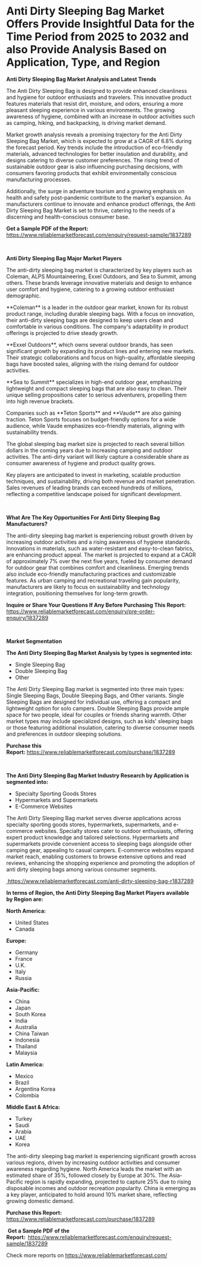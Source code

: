 <p><h1>Anti Dirty Sleeping Bag Market Offers Provide Insightful Data for the Time Period from 2025 to 2032 and also Provide Analysis Based on Application, Type, and Region</h1></p><p><strong>Anti Dirty Sleeping Bag Market Analysis and Latest Trends</strong></p>
<p><p>The Anti Dirty Sleeping Bag is designed to provide enhanced cleanliness and hygiene for outdoor enthusiasts and travelers. This innovative product features materials that resist dirt, moisture, and odors, ensuring a more pleasant sleeping experience in various environments. The growing awareness of hygiene, combined with an increase in outdoor activities such as camping, hiking, and backpacking, is driving market demand.</p><p>Market growth analysis reveals a promising trajectory for the Anti Dirty Sleeping Bag Market, which is expected to grow at a CAGR of 6.8% during the forecast period. Key trends include the introduction of eco-friendly materials, advanced technologies for better insulation and durability, and designs catering to diverse customer preferences. The rising trend of sustainable outdoor gear is also influencing purchasing decisions, with consumers favoring products that exhibit environmentally conscious manufacturing processes.</p><p>Additionally, the surge in adventure tourism and a growing emphasis on health and safety post-pandemic contribute to the market's expansion. As manufacturers continue to innovate and enhance product offerings, the Anti Dirty Sleeping Bag Market is set to thrive, catering to the needs of a discerning and health-conscious consumer base.</p></p>
<p><strong>Get a Sample PDF of the Report:&nbsp;</strong> <a href="https://www.reliablemarketforecast.com/enquiry/request-sample/1837289?utm_campaign=3431&utm_medium=2&utm_source=Github&utm_content=ia&utm_term=05042025&utm_id=anti-dirty-sleeping-bag">https://www.reliablemarketforecast.com/enquiry/request-sample/1837289</a></p>
<p>&nbsp;</p>
<p><strong>Anti Dirty Sleeping Bag Major Market Players</strong></p>
<p><p>The anti-dirty sleeping bag market is characterized by key players such as Coleman, ALPS Mountaineering, Exxel Outdoors, and Sea to Summit, among others. These brands leverage innovative materials and design to enhance user comfort and hygiene, catering to a growing outdoor enthusiast demographic.</p><p>**Coleman** is a leader in the outdoor gear market, known for its robust product range, including durable sleeping bags. With a focus on innovation, their anti-dirty sleeping bags are designed to keep users clean and comfortable in various conditions. The company's adaptability in product offerings is projected to drive steady growth.</p><p>**Exxel Outdoors**, which owns several outdoor brands, has seen significant growth by expanding its product lines and entering new markets. Their strategic collaborations and focus on high-quality, affordable sleeping bags have boosted sales, aligning with the rising demand for outdoor activities.</p><p>**Sea to Summit** specializes in high-end outdoor gear, emphasizing lightweight and compact sleeping bags that are also easy to clean. Their unique selling propositions cater to serious adventurers, propelling them into high revenue brackets.</p><p>Companies such as **Teton Sports** and **Vaude** are also gaining traction. Teton Sports focuses on budget-friendly options for a wide audience, while Vaude emphasizes eco-friendly materials, aligning with sustainability trends.</p><p>The global sleeping bag market size is projected to reach several billion dollars in the coming years due to increasing camping and outdoor activities. The anti-dirty variant will likely capture a considerable share as consumer awareness of hygiene and product quality grows.</p><p>Key players are anticipated to invest in marketing, scalable production techniques, and sustainability, driving both revenue and market penetration. Sales revenues of leading brands can exceed hundreds of millions, reflecting a competitive landscape poised for significant development.</p></p>
<p>&nbsp;</p>
<p><strong>What Are The Key Opportunities For Anti Dirty Sleeping Bag Manufacturers?</strong></p>
<p><p>The anti-dirty sleeping bag market is experiencing robust growth driven by increasing outdoor activities and a rising awareness of hygiene standards. Innovations in materials, such as water-resistant and easy-to-clean fabrics, are enhancing product appeal. The market is projected to expand at a CAGR of approximately 7% over the next five years, fueled by consumer demand for outdoor gear that combines comfort and cleanliness. Emerging trends also include eco-friendly manufacturing practices and customizable features. As urban camping and recreational traveling gain popularity, manufacturers are likely to focus on sustainability and technology integration, positioning themselves for long-term growth.</p></p>
<p><strong>Inquire or Share Your Questions If Any Before Purchasing This Report:</strong> <a href="https://www.reliablemarketforecast.com/enquiry/pre-order-enquiry/1837289?utm_campaign=3431&utm_medium=2&utm_source=Github&utm_content=ia&utm_term=05042025&utm_id=anti-dirty-sleeping-bag">https://www.reliablemarketforecast.com/enquiry/pre-order-enquiry/1837289</a></p>
<p>&nbsp;</p>
<p><strong>Market Segmentation</strong></p>
<p><strong>The Anti Dirty Sleeping Bag Market Analysis by types is segmented into:</strong></p>
<p><ul><li>Single Sleeping Bag</li><li>Double Sleeping Bag</li><li>Other</li></ul></p>
<p><p>The Anti Dirty Sleeping Bag market is segmented into three main types: Single Sleeping Bags, Double Sleeping Bags, and Other variants. Single Sleeping Bags are designed for individual use, offering a compact and lightweight option for solo campers. Double Sleeping Bags provide ample space for two people, ideal for couples or friends sharing warmth. Other market types may include specialized designs, such as kids' sleeping bags or those featuring additional insulation, catering to diverse consumer needs and preferences in outdoor sleeping solutions.</p></p>
<p><strong>Purchase this Report:&nbsp;</strong><a href="https://www.reliablemarketforecast.com/purchase/1837289?utm_campaign=3431&utm_medium=2&utm_source=Github&utm_content=ia&utm_term=05042025&utm_id=anti-dirty-sleeping-bag">https://www.reliablemarketforecast.com/purchase/1837289</a></p>
<p>&nbsp;</p>
<p><strong>The Anti Dirty Sleeping Bag Market Industry Research by Application is segmented into:</strong></p>
<p><ul><li>Specialty Sporting Goods Stores</li><li>Hypermarkets and Supermarkets</li><li>E-Commerce Websites</li></ul></p>
<p><p>The Anti Dirty Sleeping Bag market serves diverse applications across specialty sporting goods stores, hypermarkets, supermarkets, and e-commerce websites. Specialty stores cater to outdoor enthusiasts, offering expert product knowledge and tailored selections. Hypermarkets and supermarkets provide convenient access to sleeping bags alongside other camping gear, appealing to casual campers. E-commerce websites expand market reach, enabling customers to browse extensive options and read reviews, enhancing the shopping experience and promoting the adoption of anti dirty sleeping bags among various consumer segments.</p></p>
<p><a href="https://www.reliablemarketforecast.com/anti-dirty-sleeping-bag-r1837289?utm_campaign=3431&utm_medium=2&utm_source=Github&utm_content=ia&utm_term=05042025&utm_id=anti-dirty-sleeping-bag">&nbsp;https://www.reliablemarketforecast.com/anti-dirty-sleeping-bag-r1837289</a></p>
<p><strong>In terms of Region, the Anti Dirty Sleeping Bag Market Players available by Region are:</strong></p>
<p>
    <p> <strong> North America: </strong>
        <ul>
            <li>United States</li>
            <li>Canada</li>
        </ul>
        </p> 
    <p> <strong> Europe: </strong>
        <ul>
            <li>Germany</li>
            <li>France</li>
            <li>U.K.</li>
            <li>Italy</li>
            <li>Russia</li>
        </ul>
        </p> 
    <p> <strong> Asia-Pacific: </strong>
        <ul>
            <li>China</li>
            <li>Japan</li>
            <li>South Korea</li>
            <li>India</li>
            <li>Australia</li>
            <li>China Taiwan</li>
            <li>Indonesia</li>
            <li>Thailand</li>
            <li>Malaysia</li>
        </ul>
        </p> 
    <p> <strong> Latin America: </strong>
        <ul>
            <li>Mexico</li>
            <li>Brazil</li>
            <li>Argentina Korea</li>
            <li>Colombia</li>
        </ul>
        </p> 
    <p> <strong> Middle East & Africa: </strong>
        <ul>
            <li>Turkey</li>
            <li>Saudi</li>
            <li>Arabia</li>
            <li>UAE</li>
            <li>Korea</li>
        </ul>
    </p>
    </p>
<p><p>The anti-dirty sleeping bag market is experiencing significant growth across various regions, driven by increasing outdoor activities and consumer awareness regarding hygiene. North America leads the market with an estimated share of 35%, followed closely by Europe at 30%. The Asia-Pacific region is rapidly expanding, projected to capture 25% due to rising disposable incomes and outdoor recreation popularity. China is emerging as a key player, anticipated to hold around 10% market share, reflecting growing domestic demand.</p></p>
<p><strong>Purchase this Report: </strong><a href="https://www.reliablemarketforecast.com/purchase/1837289?utm_campaign=3431&utm_medium=2&utm_source=Github&utm_content=ia&utm_term=05042025&utm_id=anti-dirty-sleeping-bag">https://www.reliablemarketforecast.com/purchase/1837289</a></p>
<p>&nbsp;<strong>Get a Sample PDF of the Report:&nbsp;&nbsp;</strong><a href="https://www.reliablemarketforecast.com/enquiry/request-sample/1837289?utm_campaign=3431&utm_medium=2&utm_source=Github&utm_content=ia&utm_term=05042025&utm_id=anti-dirty-sleeping-bag">https://www.reliablemarketforecast.com/enquiry/request-sample/1837289</a></p>
<p><strong></strong></p>
<p>Check more reports on <a href="https://www.reliablemarketforecast.com/?utm_campaign=3431&utm_medium=2&utm_source=Github&utm_content=ia&utm_term=05042025&utm_id=anti-dirty-sleeping-bag">https://www.reliablemarketforecast.com/</a></p>